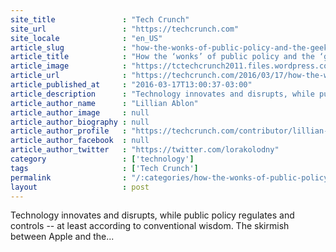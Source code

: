 ```yaml
---
site_title               : "Tech Crunch"
site_url                 : "https://techcrunch.com"
site_locale              : "en_US"
article_slug             : "how-the-wonks-of-public-policy-and-the-geeks-of-tech-can-get-together"
article_title            : "How the ‘wonks’ of public policy and the ‘geeks’ of tech can get together"
article_image            : "https://tctechcrunch2011.files.wordpress.com/2016/03/tech-v-gov1.png?w=764&h=400&crop=1"
article_url              : "https://techcrunch.com/2016/03/17/how-the-wonks-of-public-policy-and-the-geeks-of-tech-can-get-together/"
article_published_at     : "2016-03-17T13:00:37-03:00"
article_description      : "Technology innovates and disrupts, while public policy regulates and controls -- at least according to conventional wisdom. The skirmish between Apple and the..."
article_author_name      : "Lillian Ablon"
article_author_image     : null
article_author_biography : null
article_author_profile   : "https://techcrunch.com/contributor/lillian-ablon/"
article_author_facebook  : null
article_author_twitter   : "https://twitter.com/lorakolodny"
category                 : ['technology']
tags                     : ['Tech Crunch']
permalink                : "/:categories/how-the-wonks-of-public-policy-and-the-geeks-of-tech-can-get-together/"
layout                   : post
---
```


Technology innovates and disrupts, while public policy regulates and controls -- at least according to conventional wisdom. The skirmish between Apple and the...
